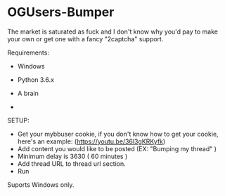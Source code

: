 # OGUsers-Bumper

The market is saturated as fuck and I don't know why you'd pay to make your own or get one with a fancy "2captcha" support.

Requirements:
- Windows
- Python 3.6.x
- A brain

- 
SETUP:
- Get your mybbuser cookie, if you don't know how to get your cookie, here's an example: (https://youtu.be/36l3gKRKyfk)
- Add content you would like to be posted (EX: "Bumping my thread" )
- Minimum delay is 3630 ( 60 minutes )
- Add thread URL to thread url section.
- Run

Suports Windows only.
